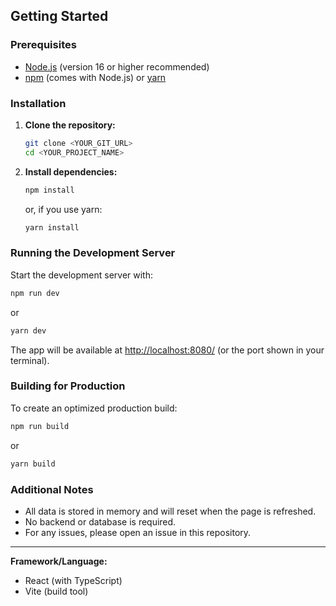 ## Getting Started

### Prerequisites

- [Node.js](https://nodejs.org/) (version 16 or higher recommended)
- [npm](https://www.npmjs.com/) (comes with Node.js) or [yarn](https://yarnpkg.com/)

### Installation

1. **Clone the repository:**
   ```bash
   git clone <YOUR_GIT_URL>
   cd <YOUR_PROJECT_NAME>
   ```

2. **Install dependencies:**
   ```bash
   npm install
   ```
   or, if you use yarn:
   ```bash
   yarn install
   ```

### Running the Development Server

Start the development server with:

```bash
npm run dev
```
or
```bash
yarn dev
```

The app will be available at [http://localhost:8080/](http://localhost:8080/) (or the port shown in your terminal).

### Building for Production

To create an optimized production build:

```bash
npm run build
```
or
```bash
yarn build
```

### Additional Notes

- All data is stored in memory and will reset when the page is refreshed.
- No backend or database is required.
- For any issues, please open an issue in this repository.

---

**Framework/Language:**  
- React (with TypeScript)
- Vite (build tool)
